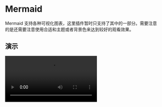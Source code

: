 # Mermaid

Mermaid 支持各种可视化图表，这里插件暂时只支持了其中的一部分。需要注意的是还需要注意使用合适和主题或者背景色来达到较好的观看效果。

## 演示

<video controls="controls" src="/assets/screencast/mermaid.mp4" />
